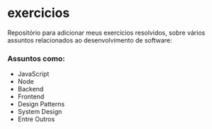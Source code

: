 # exercicios

Repositório para adicionar meus exercícios resolvidos, sobre vários assuntos relacionados ao desenvolvimento de software:

### Assuntos como:

- JavaScript
- Node
- Backend
- Frontend
- Design Patterns
- System Design
- Entre Outros
